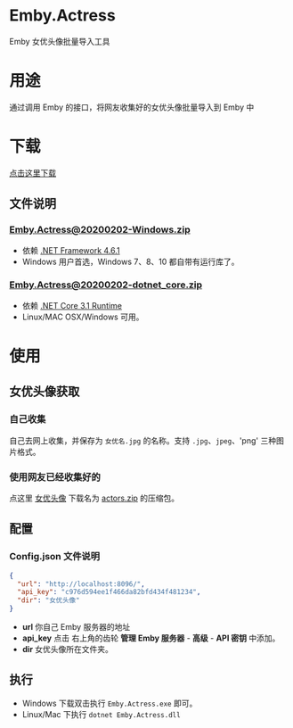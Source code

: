 ﻿# Emby.Actress
Emby 女优头像批量导入工具

# 用途
通过调用 Emby 的接口，将网友收集好的女优头像批量导入到 Emby 中

# 下载
[点击这里下载](https://github.com/JavScraper/Emby.Plugins.JavScraper/releases/tag/v1.22.27.1109)
## 文件说明
### Emby.Actress@20200202-Windows.zip 
- 依赖 [.NET Framework 4.6.1](https://support.microsoft.com/zh-cn/help/3102436/the-net-framework-4-6-1-offline-installer-for-windows) 
- Windows 用户首选，Windows 7、8、10 都自带有运行库了。
### Emby.Actress@20200202-dotnet_core.zip
- 依赖 [.NET Core 3.1 Runtime](https://dotnet.microsoft.com/download/dotnet-core/current/runtime)
- Linux/MAC OSX/Windows 可用。

# 使用

## 女优头像获取
### 自己收集
自己去网上收集，并保存为 `女优名.jpg` 的名称。支持 `.jpg`、`jpeg`、'png' 三种图片格式。

### 使用网友已经收集好的
点这里 [女优头像](https://github.com/junerain123/javsdt/releases/tag/%E5%A5%B3%E4%BC%98%E5%A4%B4%E5%83%8F) 下载名为 [actors.zip](https://github.com/junerain123/javsdt/releases/download/%E5%A5%B3%E4%BC%98%E5%A4%B4%E5%83%8F/actors.zip)
 的压缩包。

## 配置
### Config.json 文件说明
```json
{
  "url": "http://localhost:8096/",
  "api_key": "c976d594ee1f466da82bfd434f481234",
  "dir": "女优头像"
}
```
- **url** 你自己 Emby 服务器的地址
- **api_key** 点击 右上角的齿轮 **管理 Emby 服务器** - **高级** - **API 密钥** 中添加。
- **dir** 女优头像所在文件夹。

## 执行
- Windows 下载双击执行 `Emby.Actress.exe` 即可。
- Linux/Mac 下执行 `dotnet Emby.Actress.dll`